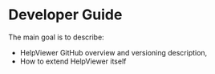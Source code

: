 # Developer Guide

The main goal is to describe: 
- HelpViewer GitHub overview and versioning description,
- How to extend HelpViewer itself
